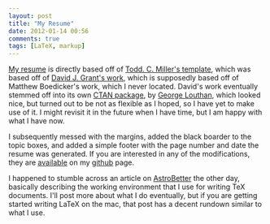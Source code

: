 ```yaml
---
layout: post
title: "My Resume"
date: 2012-01-14 00:56
comments: true
tags: [LaTeX, markup]
---
```


[My resume](/assets/resume/Bret-Comnes-Public.pdf) is directly based off of [Todd. C. Miller's template](http://www.gratisoft.us/todd/resume.html), which was based off of [David J. Grant's work](http://www.davidgrant.ca/latex_resume_template), which is supposedly based off of Matthew Boedicker's work, which I never located.  David's work eventually stemmed off into its own [CTAN package](http://tug.ctan.org/pkg/tucv), by [George Louthan](http://www.georgelouthan.com/), which looked nice, but turned out to be not as flexible as I hoped, so I have yet to make use of it. I might revisit it in the future when I have time, but I am happy with what I have now.

I subsequently messed with the margins, added the black boarder to the topic boxes, and added a simple footer with the page number and date the resume was generated.  If you are interested in any of the modifications, they are [available](https://github.com/bcomnes/Resume) on my [github](https://github.com/bcomnes) page.

I happened to stumble across an article on [AstroBetter](http://www.astrobetter.com/how-and-why-to-use-textmate-for-latex/) the other day, basically describing the working environment that I use for writing TeX documents.  I'll post more about what I do eventually, but if you are getting started writing LaTeX on the mac, that post has a decent rundown similar to what I use.